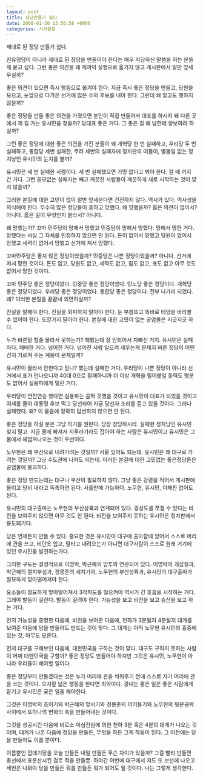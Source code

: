 ```yaml
---
layout: post
title: 정당만들기 쉽다
date: 2008-01-20 13:56:58 +0900
categories: 시사칼럼
---
```

제대로 된 정당 만들기 쉽다. 
  

  
친유정당이 아니라 제대로 된 정당을 만들어야 한다는 매우 지당하신 말씀을 하는 분들께 묻고 싶다. 그런 좋은 의견을 왜 제꺼덕 실행으로 옮기지 않고 게시판에서 말만 앞세우실까? 
  

  
좋은 의견이 있으면 즉시 행동으로 옮겨야 한다. 지금 즉시 좋은 정당을 만들고, 당원을 모으고, 눈앞으로 다가온 선거에 많은 수의 후보를 내야 한다. 그런데 왜 알고도 행하지 않을까? 
  

  
좋은 정당을 만들 좋은 의견을 가졌으면 본인이 직접 만들어서 대표를 하시지 왜 다른 곳에서 제 길 가는 유시민을 찾을까? 당대표 좋은 거다. 그 좋은 걸 왜 남한테 양보하려 하실까? 
  

  
그런 좋은 정당에 대한 좋은 의견을 가진 분들이 왜 개혁당 한 번 실패하고, 우리당 두 번 실패하고, 통합당 세번 실패한, 무려 세번의 실패자에 정치판의 떠돌이, 별볼일 없는 정치낭인 유시민의 눈치를 볼까?
  

  
유시민은 세 번 실패한 사람이다. 세 번 실패했으면 가망 없다고 봐야 한다. 갈 때 까지 간 거다. 그런 쓸모없는 실패자는 빼고 깨끗한 사람들이 깨끗하게 새로 시작하는 것이 맞지 않을까? 
  

  
그러한 본질에 대한 고민이 없이 말만 앞세운다면 건전하지 않다. 역사가 있다. 역사성을 의식해야 한다. 무수히 많은 정당들이 흥하고 망했다. 왜 망했을까? 옳은 의견이 없어서? 아니다. 옳은 길이 무엇인지 몰라서? 아니다. 
  

  
왜 망했는가? 꼬마 민주당이 망해서 망했고 민중당이 망해서 망했다. 망해서 망한 거다. 망했다는 사실 그 자체를 인정하지 않으면 안 된다. 돈이 없어서 망했고 당원이 없어서 망했고 세력이 없어서 망했고 선거에 져서 망했다. 
  

  
꼬마민주당은 좋지 않은 정당이었을까? 민중당은 나쁜 정당이었을까? 아니다. 선거에 져서 망한 것이다. 돈도 없고, 당원도 없고, 세력도 없고, 힘도 없고, 표도 없고 아무 것도 없어서 망한 것이다. 
  

  
꼬마 민주당 좋은 정당이었다. 민중당 좋은 정당이었다. 민노당 좋은 정당이다. 개혁당 좋은 정당이었다. 우리당 좋은 정당이었다. 통합당 좋은 정당이다. 전부 나가리 되었다. 왜? 이러한 본질을 끝끝내 외면하실까?
  

  
진실을 말해야 한다. 진실을 회피하지 말아야 한다. 눈 부릅뜨고 똑바로 태양을 바라볼 수 있어야 한다. 도망가지 말아야 한다. 본질에 대한 고민이 없는 공염불은 지긋지긋 하다. 
  

  
누가 바른말 할줄 몰라서 못하는가? 해봤는데 잘 안되어서 자빠진 거지. 유시민은 실패자다. 패배한 거다. 넘어진 거다. 넘어진 사람 일으켜 세우는게 문제지 바른 정당이 어떤 건지 가르쳐 주는 계몽이 문제일까? 
  

  
유시민이 몰라서 안한다고 믿나? 했는데 실패한 거다. 우리당이 나쁜 정당이 아니라 선거에서 표가 안나오니까 40대 0으로 참패하니까 더 이상 개혁을 밀어붙일 동력도 명분도 없어서 실용파에게 밀린 거다. 
  

  
우리당이 연전연승 했다면 실용파는 꼼짝 못했을 것이고 유시민이 대표가 되었을 것이고 여세를 몰아 대통령 후보 먹고 당선되어 지금 당선자 소리를 듣고 있을 것이다. 그러나 실패했다. 왜? 이 물음에 정확히 답변하지 않으면 안 된다.
  

  
좋은 정당을 하실 분은 그냥 하기를 원한다. 당장 창당하시라. 실패한 정치낭인 유시민 찾지 말고. 지금 물에 빠져서 지푸라기라도 잡아야 하는 사람은 유시민이고 유시민은 그 물에서 헤엄쳐나오는 것이 우선이다.
  

  
노무현은 왜 부산으로 내려가려는 것일까? 서울 있어도 되는데. 유시민은 왜 대구로 가려는 것일까? 그냥 수도권에 나와도 되는데. 이러한 본질에 대한 고민없는 좋은정당론은 공염불에 불과하다. 
  

  
좋은 정당 만드는데는 대구나 부산이 필요하지 않다. 그냥 좋은 강령을 적어서 게시판에 올리고 당비 내라고 독촉하면 된다. 사흘만에 가능하다. 노무현, 유시민, 이해찬 없어도 된다.
  

  
유시민의 대구출마는 노무현의 부산상륙과 연계되어 있다. 경상도를 쪼갤 수 있다는 비전을 보여주지 않으면 아무 것도 안 된다. 비전을 보여주지 못하는 유시민은 정치판에서 용도폐기다. 
  

  
당은 언제든지 만들 수 있다. 중요한 것은 유시민이 대구에 출마함에 있어서 스스로 머리에 관을 쓰고, 비단옷 입고, 말타고 내려오는가 아니면 대구사람이 스스로 원래 거기에 있던 유시민을 발견하는가다. 
  

  
그러한 구도는 결정적으로 이명박, 박근혜의 암투와 연관되어 있다. 이명박의 개삽질과, 박근혜의 절치부심과, 정몽준의 새치기와, 노무현의 부산상륙과, 유시민의 대구출마가 절묘하게 맞아떨어져야 한다. 
  

  
요소들이 절묘하게 맞아떨어져서 3각파도를 일으켜야 역사가 긴 호흡을 시작하는 거다. 그래야 발동이 걸린다. 발동이 걸려야 한다. 가능성을 보고 비전을 보고 승산을 보고 하는 거다. 
  

  
먼저 가능성을 증명한 다음에, 비전을 보여준 다음에, 천하가 3분될지 4분될지 대계를 보여준 다음에 당을 만들어도 만드는 것이 맞다. 그 대계는 아직 노무현 유시민의 흉중에 있는 것, 아무도 모른다. 
  

  
먼저 대구를 구해보인 다음에, 대한민국을 구하는 것이 맞다. 대구도 구하지 못하는 사람이 어찌 대한민국을 구할까? 좋은 정당도 만들어야 하지만 그것은 유시민, 노무현이 아니라 우리들이 해야할 일이다. 
  

  
좋은 정당부터 만들겠다는 것은 누가 머리에 관을 씌워주기 전에 스스로 자기 머리에 관을 쓰는 것이다. 오지랖 넓은 행동을 한다면 최악이다. 광내는 좋은 일은 좋은 사람에게 맡기고 유시민은 궂은 일을 해야한다.
  

  
그것은 이명박의 조이기와 박근혜의 맞서기와 정몽준의 끼어들기와 노무현의 뒷문공략 사이에서 또하나의 변화의 축을 만들어내는 것이다. 
  

  
그것을 성공시킨 다음에 비로소 이심전심에 의한 천하 3분 혹은 4분의 대계가 나오는 것이며, 대계가 나온 다음에 정당을 만들든, 무엇을 하든 그게 작동이 된다. 그 이전에는 당을 만들어도 이름 뿐이다. 
  

  
이름뿐인 껍데기당을 오늘 만들든 내일 만들든 무슨 차이가 있을까? 그걸 빨리 만들면 총선에서 표분산시킨 걸로 적을 만들뿐. 하여간 이번에 대구에서 져도 또 보선에 나오고 세번은 나와야 당을 만들든 뭐를 만들든 뭐가 되어도 될 것이다. 나는 그렇게 생각한다.